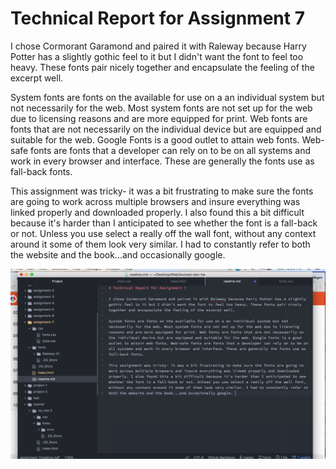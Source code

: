 # Technical Report for Assignment 7

I chose Cormorant Garamond and paired it with Raleway because Harry Potter has a slightly gothic feel to it but I didn't want the font to feel too heavy. These fonts pair nicely together and encapsulate the feeling of the excerpt well.

System fonts are fonts on the available for use on a an individual system but not necessarily for the web. Most system fonts are not set up for the web due to licensing reasons and are more equipped for print. Web fonts are fonts that are not necessarily on the individual device but are equipped and suitable for the web. Google Fonts is a good outlet to attain web fonts. Web-safe fonts are fonts that a developer can rely on to be on all systems and work in every browser and interface. These are generally the fonts use as fall-back fonts.

This assignment was tricky- it was a bit frustrating to make sure the fonts are going to work across multiple browsers and insure everything was linked properly and downloaded properly. I also found this a bit difficult because it's harder than I anticipated to see whether the font is a fall-back or not. Unless you use select a really off the wall font, without any context around it some of them look very similar. I had to constantly refer to both the website and the book...and occasionally google.

![image of assignment 7](./images/screenshot_a7.png)
